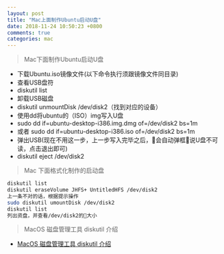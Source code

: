 ```yaml
---
layout: post
title: "Mac上面制作Ubuntu启动U盘"
date: 2018-11-24 10:50:23 +0800
comments: true
categories: mac
---
```

> Mac下面制作Ubuntu启动U盘

* 下载Ubuntu.iso镜像文件(以下命令执行须跟镜像文件同目录)
* 查看USB盘符
* diskutil list
* 卸载USB磁盘
* diskutil unmountDisk /dev/disk2（找到对应的设备）
* 使用dd将ubuntu的（ISO）img写入U盘
* sudo dd if=ubuntu-desktop-i386.img.dmg of=/dev/disk2 bs=1m
* 或者 sudo dd if=ubuntu-desktop-i386.iso of=/dev/disk2 bs=1m
* 弹出USB(现在不用这一步，上一步写入完毕之后，会自动弹框说U盘不可读，点击退出即可)
* diskutil eject /dev/disk2

> Mac 下面格式化制作的启动盘

```bash
diskutil list
diskutil eraseVolume JHFS+ UntitledHFS /dev/disk2
上一条不对的话，根据提示操作
sudo diskutil umountDisk /dev/disk2
diskutil list
列出资盘，并查看/dev/disk2的大小
```

> MacOS 磁盘管理工具 diskutil 介绍

- [MacOS 磁盘管理工具 diskutil 介绍](https://www.jianshu.com/p/6a1f365617ad)